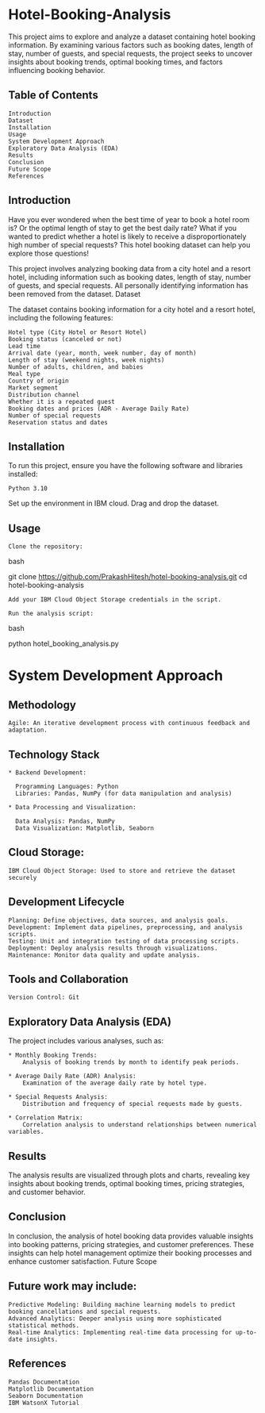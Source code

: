 # Hotel-Booking-Analysis

This project aims to explore and analyze a dataset containing hotel booking information. By examining various factors such as booking dates, length of stay, number of guests, and special requests, the project seeks to uncover insights about booking trends, optimal booking times, and factors influencing booking behavior.

## Table of Contents

    Introduction
    Dataset
    Installation
    Usage
    System Development Approach
    Exploratory Data Analysis (EDA)
    Results
    Conclusion
    Future Scope
    References

## Introduction

Have you ever wondered when the best time of year to book a hotel room is? Or the optimal length of stay to get the best daily rate? What if you wanted to predict whether a hotel is likely to receive a disproportionately high number of special requests? This hotel booking dataset can help you explore those questions!

This project involves analyzing booking data from a city hotel and a resort hotel, including information such as booking dates, length of stay, number of guests, and special requests. All personally identifying information has been removed from the dataset.
Dataset

The dataset contains booking information for a city hotel and a resort hotel, including the following features:

    Hotel type (City Hotel or Resort Hotel)
    Booking status (canceled or not)
    Lead time
    Arrival date (year, month, week number, day of month)
    Length of stay (weekend nights, week nights)
    Number of adults, children, and babies
    Meal type
    Country of origin
    Market segment
    Distribution channel
    Whether it is a repeated guest
    Booking dates and prices (ADR - Average Daily Rate)
    Number of special requests
    Reservation status and dates

## Installation

To run this project, ensure you have the following software and libraries installed:

    Python 3.10
  Set up the environment in IBM cloud.
  Drag and drop the dataset.

## Usage

    Clone the repository:

bash

git clone https://github.com/PrakashHitesh/hotel-booking-analysis.git
cd hotel-booking-analysis

    Add your IBM Cloud Object Storage credentials in the script.

    Run the analysis script:

bash

python hotel_booking_analysis.py

# System Development Approach
## Methodology

    Agile: An iterative development process with continuous feedback and adaptation.

## Technology Stack

    * Backend Development:

      Programming Languages: Python
      Libraries: Pandas, NumPy (for data manipulation and analysis)

    * Data Processing and Visualization:

      Data Analysis: Pandas, NumPy
      Data Visualization: Matplotlib, Seaborn

## Cloud Storage:

    IBM Cloud Object Storage: Used to store and retrieve the dataset securely


## Development Lifecycle

    Planning: Define objectives, data sources, and analysis goals.
    Development: Implement data pipelines, preprocessing, and analysis scripts.
    Testing: Unit and integration testing of data processing scripts.
    Deployment: Deploy analysis results through visualizations.
    Maintenance: Monitor data quality and update analysis.

## Tools and Collaboration

    Version Control: Git
    

## Exploratory Data Analysis (EDA)

The project includes various analyses, such as:

    * Monthly Booking Trends:
        Analysis of booking trends by month to identify peak periods.

    * Average Daily Rate (ADR) Analysis:
        Examination of the average daily rate by hotel type.

    * Special Requests Analysis:
        Distribution and frequency of special requests made by guests.

    * Correlation Matrix:
        Correlation analysis to understand relationships between numerical variables.

## Results

The analysis results are visualized through plots and charts, revealing key insights about booking trends, optimal booking times, pricing strategies, and customer behavior.

## Conclusion

In conclusion, the analysis of hotel booking data provides valuable insights into booking patterns, pricing strategies, and customer preferences. These insights can help hotel management optimize their booking processes and enhance customer satisfaction.
Future Scope

## Future work may include:

    Predictive Modeling: Building machine learning models to predict booking cancellations and special requests.
    Advanced Analytics: Deeper analysis using more sophisticated statistical methods.
    Real-time Analytics: Implementing real-time data processing for up-to-date insights.

## References

    Pandas Documentation
    Matplotlib Documentation
    Seaborn Documentation
    IBM WatsonX Tutorial
